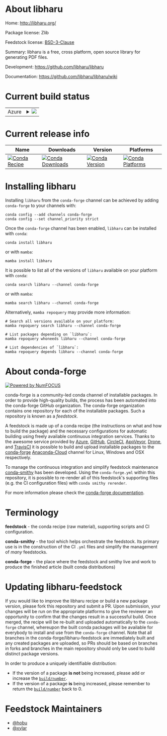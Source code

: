 About libharu
=============

Home: http://libharu.org/

Package license: Zlib

Feedstock license: [BSD-3-Clause](https://github.com/conda-forge/libharu-feedstock/blob/main/LICENSE.txt)

Summary: libharu is a free, cross platform, open source library for generating PDF
files.


Development: https://github.com/libharu/libharu

Documentation: https://github.com/libharu/libharu/wiki

Current build status
====================


<table>
    
  <tr>
    <td>Azure</td>
    <td>
      <details>
        <summary>
          <a href="https://dev.azure.com/conda-forge/feedstock-builds/_build/latest?definitionId=9346&branchName=main">
            <img src="https://dev.azure.com/conda-forge/feedstock-builds/_apis/build/status/libharu-feedstock?branchName=main">
          </a>
        </summary>
        <table>
          <thead><tr><th>Variant</th><th>Status</th></tr></thead>
          <tbody><tr>
              <td>linux_64</td>
              <td>
                <a href="https://dev.azure.com/conda-forge/feedstock-builds/_build/latest?definitionId=9346&branchName=main">
                  <img src="https://dev.azure.com/conda-forge/feedstock-builds/_apis/build/status/libharu-feedstock?branchName=main&jobName=linux&configuration=linux%20linux_64_" alt="variant">
                </a>
              </td>
            </tr><tr>
              <td>osx_64</td>
              <td>
                <a href="https://dev.azure.com/conda-forge/feedstock-builds/_build/latest?definitionId=9346&branchName=main">
                  <img src="https://dev.azure.com/conda-forge/feedstock-builds/_apis/build/status/libharu-feedstock?branchName=main&jobName=osx&configuration=osx%20osx_64_" alt="variant">
                </a>
              </td>
            </tr><tr>
              <td>win_64</td>
              <td>
                <a href="https://dev.azure.com/conda-forge/feedstock-builds/_build/latest?definitionId=9346&branchName=main">
                  <img src="https://dev.azure.com/conda-forge/feedstock-builds/_apis/build/status/libharu-feedstock?branchName=main&jobName=win&configuration=win%20win_64_" alt="variant">
                </a>
              </td>
            </tr>
          </tbody>
        </table>
      </details>
    </td>
  </tr>
</table>

Current release info
====================

| Name | Downloads | Version | Platforms |
| --- | --- | --- | --- |
| [![Conda Recipe](https://img.shields.io/badge/recipe-libharu-green.svg)](https://anaconda.org/conda-forge/libharu) | [![Conda Downloads](https://img.shields.io/conda/dn/conda-forge/libharu.svg)](https://anaconda.org/conda-forge/libharu) | [![Conda Version](https://img.shields.io/conda/vn/conda-forge/libharu.svg)](https://anaconda.org/conda-forge/libharu) | [![Conda Platforms](https://img.shields.io/conda/pn/conda-forge/libharu.svg)](https://anaconda.org/conda-forge/libharu) |

Installing libharu
==================

Installing `libharu` from the `conda-forge` channel can be achieved by adding `conda-forge` to your channels with:

```
conda config --add channels conda-forge
conda config --set channel_priority strict
```

Once the `conda-forge` channel has been enabled, `libharu` can be installed with `conda`:

```
conda install libharu
```

or with `mamba`:

```
mamba install libharu
```

It is possible to list all of the versions of `libharu` available on your platform with `conda`:

```
conda search libharu --channel conda-forge
```

or with `mamba`:

```
mamba search libharu --channel conda-forge
```

Alternatively, `mamba repoquery` may provide more information:

```
# Search all versions available on your platform:
mamba repoquery search libharu --channel conda-forge

# List packages depending on `libharu`:
mamba repoquery whoneeds libharu --channel conda-forge

# List dependencies of `libharu`:
mamba repoquery depends libharu --channel conda-forge
```


About conda-forge
=================

[![Powered by
NumFOCUS](https://img.shields.io/badge/powered%20by-NumFOCUS-orange.svg?style=flat&colorA=E1523D&colorB=007D8A)](https://numfocus.org)

conda-forge is a community-led conda channel of installable packages.
In order to provide high-quality builds, the process has been automated into the
conda-forge GitHub organization. The conda-forge organization contains one repository
for each of the installable packages. Such a repository is known as a *feedstock*.

A feedstock is made up of a conda recipe (the instructions on what and how to build
the package) and the necessary configurations for automatic building using freely
available continuous integration services. Thanks to the awesome service provided by
[Azure](https://azure.microsoft.com/en-us/services/devops/), [GitHub](https://github.com/),
[CircleCI](https://circleci.com/), [AppVeyor](https://www.appveyor.com/),
[Drone](https://cloud.drone.io/welcome), and [TravisCI](https://travis-ci.com/)
it is possible to build and upload installable packages to the
[conda-forge](https://anaconda.org/conda-forge) [Anaconda-Cloud](https://anaconda.org/)
channel for Linux, Windows and OSX respectively.

To manage the continuous integration and simplify feedstock maintenance
[conda-smithy](https://github.com/conda-forge/conda-smithy) has been developed.
Using the ``conda-forge.yml`` within this repository, it is possible to re-render all of
this feedstock's supporting files (e.g. the CI configuration files) with ``conda smithy rerender``.

For more information please check the [conda-forge documentation](https://conda-forge.org/docs/).

Terminology
===========

**feedstock** - the conda recipe (raw material), supporting scripts and CI configuration.

**conda-smithy** - the tool which helps orchestrate the feedstock.
                   Its primary use is in the construction of the CI ``.yml`` files
                   and simplify the management of *many* feedstocks.

**conda-forge** - the place where the feedstock and smithy live and work to
                  produce the finished article (built conda distributions)


Updating libharu-feedstock
==========================

If you would like to improve the libharu recipe or build a new
package version, please fork this repository and submit a PR. Upon submission,
your changes will be run on the appropriate platforms to give the reviewer an
opportunity to confirm that the changes result in a successful build. Once
merged, the recipe will be re-built and uploaded automatically to the
`conda-forge` channel, whereupon the built conda packages will be available for
everybody to install and use from the `conda-forge` channel.
Note that all branches in the conda-forge/libharu-feedstock are
immediately built and any created packages are uploaded, so PRs should be based
on branches in forks and branches in the main repository should only be used to
build distinct package versions.

In order to produce a uniquely identifiable distribution:
 * If the version of a package **is not** being increased, please add or increase
   the [``build/number``](https://docs.conda.io/projects/conda-build/en/latest/resources/define-metadata.html#build-number-and-string).
 * If the version of a package **is** being increased, please remember to return
   the [``build/number``](https://docs.conda.io/projects/conda-build/en/latest/resources/define-metadata.html#build-number-and-string)
   back to 0.

Feedstock Maintainers
=====================

* [@hobu](https://github.com/hobu/)
* [@xylar](https://github.com/xylar/)

